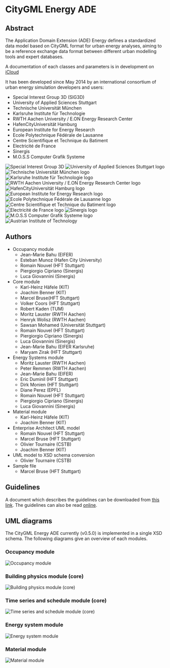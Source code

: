 # CityGML Energy ADE

## Abstract
The Application Domain Extension (ADE) Energy defines a standardized data model based on CityGML format for urban energy analyses, aiming to be a reference exchange data format between different urban modelling tools and expert databases.

A documentation of each classes and parameters is in development on [iCloud](https://www.icloud.com/numbers/AwBWCAESEGokFkzrlOmbyLGSLf4aK1MaKml1UIi8WFdwYdhK0UTcW3yK1E1VdLPbAvkAdtkW6y9YHtsf7z8AYI2nqQMCUCAQEEICNf39VHMKgzmmsZDBWw4hJ1n2O0bfur2wdp6Xm6i0ZA#Definitionen)

It has been developed since May 2014 by an international consortium of urban energy simulation developers and users:
* Special Interest Group 3D (SIG3D)
* University of Applied Sciences Stuttgart
* Technische Universität München
* Karlsruhe Institute für Technologie
* RWTH Aachen University / E.ON Energy Research Center
* HafenCityUniversität Hamburg
* European Institute for Energy Research
* Ecole Polytechnique Fédérale de Lausanne
* Centre Scientifique et Technique du Batiment
* Electricité de France
* Sinergis
* M.O.S.S Computer Grafik Systeme

![Special Interest Group 3D](./doc/201309_SIG3D_Logo.png) ![University of Applied Sciences Stuttgart logo](./doc/hft.jpg)  ![Technische Universität München logo](./doc/tum.png)  ![Karlsruhe Institute für Technologie logo](./doc/kit.jpg)
![RWTH Aachen University / E.ON Energy Research Center logo](./doc/rwth_eon.jpg)  ![HafenCityUniversität Hamburg logo](./doc/hcu.png)  ![European Institute for Energy Research logo](./doc/eifer.png)
![Ecole Polytechnique Fédérale de Lausanne logo](./doc/epfl.png)  ![Centre Scientifique et Technique du Batiment logo](./doc/cstb.png)  ![Electricité de France logo](./doc/edf.jpg)
![Sinergis logo](./doc/sinergis.png)  ![M.O.S.S Computer Grafik Systeme logo](./doc/moss.jpg)  ![Austrian Institute of Technology](./doc/ait.jpg)

## Authors
* Occupancy module
	* Jean-Marie Bahu (EIFER)
	* Esteban Munoz (Hafen City University)
	* Romain Nouvel (HFT Stuttgart)
	* Piergiorgio Cipriano (Sinergis)
	* Luca Giovannini (Sinergis)
* Core module
	* Karl-Heinz Häfele (KIT)
	* Joachim Benner (KIT)
	* Marcel Bruse(HFT Stuttgart)
	* Volker Coors (HFT Stuttgart)
	* Robert Kaden (TUM)
	* Moritz Lauster (RWTH Aachen)
	* Henryk Wolisz (RWTH Aachen)
	* Sawsan Mohamed (Universität Stuttgart)
	* Romain Nouvel (HFT Stuttgart)
	* Piergiorgio Cipriano (Sinergis)
	* Luca Giovannini (Sinergis)
	* Jean-Marie Bahu (EIFER Karlsruhe)
	* Maryam Zirak (HFT Stuttgart)
* Energy Systems module
	* Moritz Lauster (RWTH Aachen)
	* Peter Remmen (RWTH Aachen)
	* Jean-Marie Bahu (EIFER)
	* Eric Duminil (HFT Stuttgart)
	* Dirk Monien (HFT Stuttgart)
	* Diane Perez (EPFL)
	* Romain Nouvel (HFT Stuttgart)
	* Piergiorgio Cipriano (Sinergis)
	* Luca Giovannini (Sinergis) 
* Material module
	* Karl-Heinz Häfele (KIT)
	* Joachim Benner (KIT)
* Enterprise Architect UML model
	* Romain Nouvel (HFT Stuttgart)
	* Marcel Bruse (HFT Stuttgart)
	* Olivier Tournaire (CSTB)
	* Joachim Benner (KIT)
* UML model to XSD schema conversion
	* Olivier Tournaire (CSTB)
* Sample file
	* Marcel Bruse (HFT Stuttgart)

## Guidelines
A document which describes the guidelines can be downloaded from [this link](https://github.com/cstb/citygml-energy/raw/master/guidelines/Guidelines_EnergyADE.pdf). The guidelines can also be read [online](https://github.com/cstb/citygml-energy/blob/master/guidelines/Guidelines_EnergyADE.md).

## UML diagrams
The CityGML Energy ADE currently (v0.5.0) is implemented in a single XSD schema. The following diagrams give an overview of each modules.
### Occupancy module
![Occupancy module](./doc/UML_diagrams/Occupancy.png)
### Building physics module (core)
![Building physics module (core)](./doc/UML_diagrams/BuildingPhysics.png)
### Time series and schedule module (core)
![Time series and schedule module (core)](./doc/UML_diagrams/TimeSeriesAndSchedule.png)
### Energy system module
![Energy system module](./doc/UML_diagrams/EnergySystem.png)
### Material module
![Material module](./doc/UML_diagrams/Material.png)
